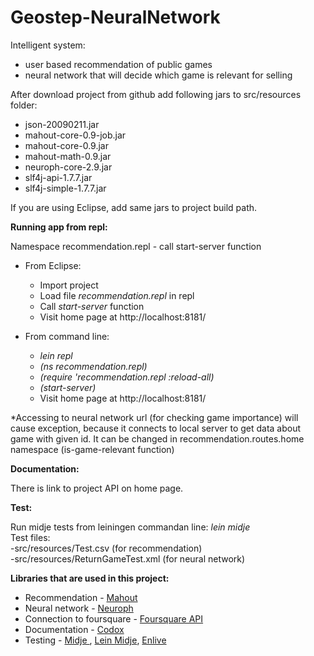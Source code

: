 Geostep-NeuralNetwork
=====================
Intelligent system:
- user based recommendation of public games
- neural network that will decide which game is relevant for selling

After download project from github add following jars to src/resources folder:
- json-20090211.jar
- mahout-core-0.9-job.jar
- mahout-core-0.9.jar
- mahout-math-0.9.jar
- neuroph-core-2.9.jar
- slf4j-api-1.7.7.jar
- slf4j-simple-1.7.7.jar

If you are using Eclipse, add same jars to project build path.


<b> Running app from repl:</b> 

Namespace recommendation.repl - call start-server function

- From Eclipse:
  <ul type="1">
  <li> Import project </li> 
  <li> Load file <i>recommendation.repl</i> in repl </li> 
  <li> Call <i>start-server</i> function </li> 
  <li> Visit home page at http://localhost:8181/ </li>
  </ul>
  
- From command line: 
   <ul type="1">
  <li> <i>lein repl</i></li> 
  <li> <i>(ns recommendation.repl)</i></li> 
  <li> <i>(require 'recommendation.repl :reload-all)</i></li> 
  <li> <i>(start-server)</i> </li>
  <li> Visit home page at http://localhost:8181/ </li>
  </ul>

*Accessing to neural network url (for checking game importance) will cause exception, because it connects to local server to get data about game with given id. It can be changed in recommendation.routes.home namespace (is-game-relevant function)

<b>Documentation:</b> 

There is link to project API on home page.

<b>Test:</b>

Run midje tests from leiningen commandan line: <i>lein midje</i><br/>
Test files: <br/>
-src/resources/Test.csv (for recommendation) <br/>
-src/resources/ReturnGameTest.xml (for neural network)

<b>Libraries that are used in this project:</b>
- Recommendation - <a href="https://mahout.apache.org/" target="_blank"> Mahout </a>
- Neural network - <a href="http://neuroph.sourceforge.net/" target="_blank"> Neuroph </a>
- Connection to foursquare  - <a href="https://github.com/wallabyfinancial/foursquare-api-java" target="_blank"> Foursquare API</a>
- Documentation - <a href="https://github.com/weavejester/codox" target="_blank">Codox</a>
- Testing - <a href="https://github.com/marick/Midje" target="_blank">Midje </a> ,
<a href="https://github.com/marick/lein-midje" target="_blank">Lein Midje</a>,
<a href="https://github.com/cgrand/enlive" target="_blank">Enlive</a>







